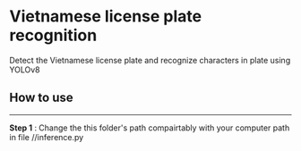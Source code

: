 # **Vietnamese license plate recognition**
 Detect the Vietnamese license plate and recognize characters in plate using YOLOv8
## How to use
---
**Step 1** : Change the this folder's path compairtably with your computer path in file //inference.py
